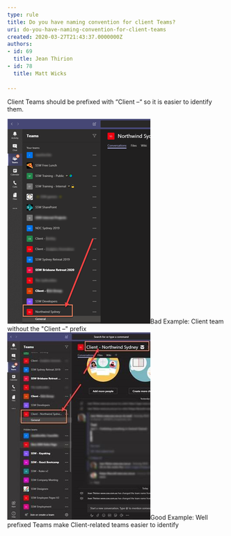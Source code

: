 ```yaml
---
type: rule
title: Do you have naming convention for client Teams?
uri: do-you-have-naming-convention-for-client-teams
created: 2020-03-27T21:43:37.0000000Z
authors:
- id: 69
  title: Jean Thirion
- id: 78
  title: Matt Wicks

---
```


Client Teams should be prefixed with “Client –“ so it is easier to identify them.
 
![](client-naming-bad.png)​Bad Example: Client team without the "Client –" prefix
![](client-naming-good.jpg)Good Example: Well prefixed Teams make Client-related teams easier to identify
